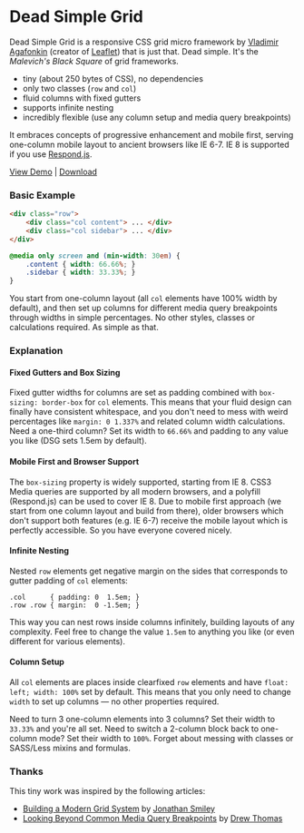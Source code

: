 Dead Simple Grid
================

Dead Simple Grid is a responsive CSS grid micro framework by [Vladimir Agafonkin](http://agafonkin.com/en) (creator of [Leaflet](http://leafletjs.com)) that is just that. Dead simple. It's the *Malevich's Black Square* of grid frameworks.

 * tiny (about 250 bytes of CSS), no dependencies
 * only two classes (`row` and `col`)
 * fluid columns with fixed gutters
 * supports infinite nesting
 * incredibly flexible (use any column setup and media query breakpoints)

It embraces concepts of progressive enhancement and mobile first, serving one-column mobile layout to ancient browsers like IE 6-7. IE 8 is supported if you use [Respond.js](https://github.com/scottjehl/Respond).

[View Demo](http://mourner.github.com/dead-simple-grid) | [Download](https://github.com/mourner/dead-simple-grid/zipball/gh-pages)

### Basic Example

```html
<div class="row">
	<div class="col content"> ... </div>
	<div class="col sidebar"> ... </div>
</div>
```

```css
@media only screen and (min-width: 30em) {
	.content { width: 66.66%; }
	.sidebar { width: 33.33%; }
}
```

You start from one-column layout (all `col` elements have 100% width by default), and then set up columns for different media query breakpoints through widths in simple percentages. No other styles, classes or calculations required. As simple as that.

### Explanation

#### Fixed Gutters and Box Sizing

Fixed gutter widths for columns are set as padding combined with `box-sizing: border-box` for `col` elements. This  means that your fluid design can finally have consistent whitespace, and you don't need to mess with weird percentages like `margin: 0 1.337%` and related column width calculations. Need a one-third column? Set its width to `66.66%` and padding to any value you like (DSG sets 1.5em by default).

#### Mobile First and Browser Support

The `box-sizing` property is widely supported, starting from IE 8. CSS3 Media queries are supported by all modern browsers, and a polyfill (Respond.js) can be used to cover IE 8. Due to mobile first approach (we start from one column layout and build from there), older browsers which don't support both features (e.g. IE 6-7) receive the mobile layout which is perfectly accessible. So you have everyone covered nicely.

#### Infinite Nesting

Nested `row` elements get negative margin on the sides that corresponds to gutter padding of `col` elements:

```
.col      { padding: 0  1.5em; }
.row .row { margin:  0 -1.5em; }
```

This way you can nest rows inside columns infinitely, building layouts of any complexity. Feel free to change the value `1.5em` to anything you like (or even different for various elements).

#### Column Setup

All `col` elements are places inside clearfixed `row` elements and have `float: left; width: 100%` set by default. This means that you only need to change `width` to set up columns &mdash; no other properties required.

Need to turn 3 one-column elements into 3 columns? Set their width to `33.33%` and you're all set. Need to switch a 2-column block back to one-column mode? Set their width to `100%`. Forget about messing with classes or SASS/Less mixins and formulas.

### Thanks

This tiny work was inspired by the following articles:

 * [Building a Modern Grid System](http://www.netmagazine.com/tutorials/building-modern-grid-system) by [Jonathan Smiley](http://www.zurb.com/about/profile/jonathan-smiley)
 * [Looking Beyond Common Media Query Breakpoints](http://mobile.smashingmagazine.com/2012/10/24/beyond-common-media-query-breakpoints/) by [Drew Thomas](http://brolik.com)

